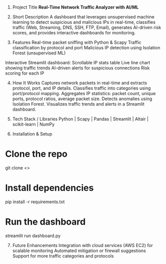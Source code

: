 1. Project Title
**Real-Time Network Traffic Analyzer with AI/ML**

2. Short Description
A dashboard that leverages unsupervised machine learning to detect suspicious and malicious IPs in real-time, classifies traffic (Web, Streaming, DNS, SSH, FTP, Email), generates AI-driven risk scores, and provides interactive dashboards for monitoring.

3. Features
Real-time packet sniffing with Python & Scapy
Traffic classification by protocol and port
Malicious IP detection using Isolation Forest (unsupervised ML)

Interactive Streamlit dashboard:
Scrollable IP stats table
Live line chart showing traffic trends
AI-driven alerts for suspicious connections
Risk scoring for each IP

4. How It Works
Captures network packets in real-time and extracts protocol, port, and IP details.
Classifies traffic into categories using port/protocol mapping.
Aggregates IP statistics: packet count, unique ports, protocol ratios, average packet size.
Detects anomalies using Isolation Forest.
Visualizes traffic trends and alerts in a Streamlit dashboard.

5. Tech Stack / Libraries
Python | Scapy | Pandas | Streamlit | Altair | scikit-learn | NumPy

6. Installation & Setup
# Clone the repo
git clone <>
# Install dependencies
pip install -r requirements.txt
# Run the dashboard
streamlit run dashboard.py

7. Future Enhancements
Integration with cloud services (AWS EC2) for scalable monitoring
Automated mitigation or firewall suggestions
Support for more traffic categories and protocols
